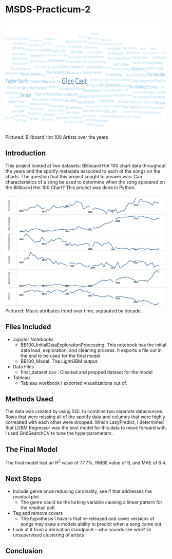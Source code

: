 # MSDS-Practicum-2
<img src="https://github.com/lcagney/MSDS-Practicum-2/blob/14dd78b6cd721746495373eec17ba6370aa1ed62/Images/WordCloud.png" width="600" height="350">
Pictured: Billboard Hot 100 Artists over the years

## Introduction
This project looked at two datasets: Billboard Hot 100 chart data throughout the years and the spotify metadata associted to each of the songs on the charts. The question that this project sought to answer was: Can characteristics of a song be used to determine when the song appeared on the Billboard Hot 100 Chart? This project was done in Python.

<img src="https://github.com/lcagney/MSDS-Practicum-2/blob/5d02852fb2f2551d7b98b1f0d3e37faa9aa668e7/Images/MusicTrend.png" width="600" height="350">
Pictured: Music attributes trend over time, separated by decade.

## Files Included
- Jupyter Notebooks
  - BB100_InitialDataExplorationProcessing: This notebook has the initial data load, exploration, and cleaning process. It exports a file out in the end to be used for the final model.
  - BB100_Model: The LightGBM output.
- Data Files
  - final_dataset.csv : Cleaned and prepped dataset for the model
- Tableau 
  - Tableau workbook I exported visualizations out of.

## Methods Used
The data was created by using SQL to combine two separate datasources. Rows that were missing all of the spotify data and columns that were highly correlated with each other were dropped. Which LazyPredict, I determined that LGBM Regressor was the best model for this data to move forward with. I used GridSearchCV to tune the hyperparameters. 

## The Final Model
The final model had an R<sup>2</sup> value of 77.7%, RMSE value of 9, and MAE of 6.4. 

## Next Steps
- Include genre once reducing cardinality, see if that addresses the residual plot
  - The genre could be the lurking variable causing a linear pattern for the residual polt  
- Tag and remove covers
  - The hypothesis I have is that re-released and cover versions of songs may skew a models ability to predict when a song came out.
- Look at it from a derivation standpoint – who sounds like who? Or unsupervised clustering of artists


## Conclusion
